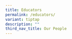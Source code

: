 ```yaml
---
title: Educators
permalink: /educators/
variant: tiptap
description: ""
third_nav_title: Our People
---
```

